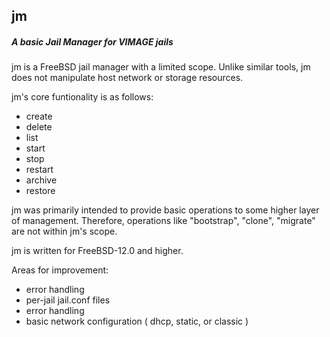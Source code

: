 ## jm
##### A basic Jail Manager for VIMAGE jails

jm is a FreeBSD jail manager with a limited scope.  Unlike similar tools, jm does not manipulate host network or storage resources.

jm's core funtionality is as follows:
 - create
 - delete
 - list
 - start
 - stop
 - restart
 - archive
 - restore

jm was primarily intended to provide basic operations to some higher layer of management.  Therefore, operations like "bootstrap", "clone", "migrate" are not within jm's scope.

jm is written for FreeBSD-12.0 and higher.

Areas for improvement:
 - error handling
 - per-jail jail.conf files
 - error handling
 - basic network configuration ( dhcp, static, or classic )
